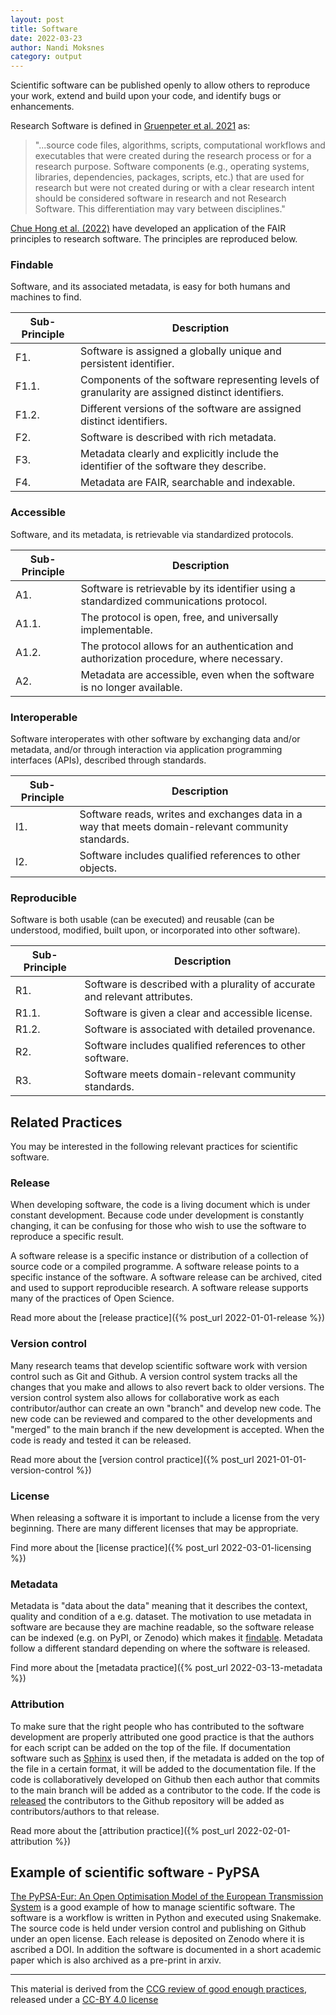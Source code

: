 ```yaml
---
layout: post
title: Software
date: 2022-03-23
author: Nandi Moksnes
category: output
---
```


Scientific software can be published openly to allow others to reproduce your work,
extend and build upon your code, and identify bugs or enhancements.

Research Software is defined in [Gruenpeter et al. 2021][4] as:

> "...source code files, algorithms, scripts, computational workflows
and executables that were created during the research process or for a research purpose.
Software components (e.g., operating systems, libraries, dependencies, packages, scripts,
etc.) that are used for research but were not created during or with a clear research intent
should be considered software in research and not Research Software. This differentiation
may vary between disciplines."

[Chue Hong et al. (2022)][3] have developed an application of the FAIR principles to research
software. The principles are reproduced below.

### Findable

Software, and its associated metadata, is easy for both humans and machines to find.

Sub-Principle | Description
-|-
F1. | Software is assigned a globally unique and persistent identifier.
F1.1. | Components of the software representing levels of granularity are assigned distinct identifiers.
F1.2. | Different versions of the software are assigned distinct identifiers.
F2. | Software is described with rich metadata.
F3. | Metadata clearly and explicitly include the identifier of the software they describe.
F4. | Metadata are FAIR, searchable and indexable.

### Accessible

Software, and its metadata, is retrievable via standardized protocols.

Sub-Principle | Description
-|-
A1. | Software is retrievable by its identifier using a standardized communications protocol.
A1.1. | The protocol is open, free, and universally implementable.
A1.2. | The protocol allows for an authentication and authorization procedure, where necessary.
A2. | Metadata are accessible, even when the software is no longer available.

### Interoperable

Software interoperates with other software by exchanging data and/or metadata, and/or through interaction via application programming interfaces (APIs), described through standards.

Sub-Principle | Description
-|-
I1. | Software reads, writes and exchanges data in a way that meets domain-relevant community standards.
I2. | Software includes qualified references to other objects.

### Reproducible

Software is both usable (can be executed) and reusable (can be understood, modified, built upon, or incorporated into other software).

Sub-Principle | Description
-|-
R1. | Software is described with a plurality of accurate and relevant attributes.
R1.1. | Software is given a clear and accessible license.
R1.2. | Software is associated with detailed provenance.
R2. | Software includes qualified references to other software.
R3. | Software meets domain-relevant community standards.

## Related Practices

You may be interested in the following relevant practices for scientific software.

### Release

When developing software, the code is a living document which is under constant development.
Because code under development is constantly changing,
it can be confusing for those who wish to use the software to reproduce a specific result.

A software release is a specific instance or distribution of a collection of source code or a compiled programme.
A software release points to a specific instance of the software.
A software release can be archived, cited and used to support reproducible research.
A software release supports many of the practices of Open Science.

Read more about the [release practice]({% post_url 2022-01-01-release %})

### Version control

Many research teams that develop scientific software work with version control such as Git and Github.
A version control system tracks all the changes that you make and allows to also revert back to older versions. The version control system also allows for collaborative work as each contributor/author can create an own "branch" and develop new code. The new code can be reviewed and compared to the other developments and "merged" to the main branch if the new development is accepted. When the code is ready and tested it can be released.

Read more about the [version control practice]({% post_url 2021-01-01-version-control %})

### License

When releasing a software it is important to include a license from the very beginning.
There are many different licenses that may be appropriate.

Find more about the [license practice]({% post_url 2022-03-01-licensing %})

### Metadata

Metadata is "data about the data" meaning that it describes the context, quality and condition of a e.g. dataset.
The motivation to use metadata in software are because they are machine readable, so the software release can be indexed (e.g. on PyPI, or Zenodo) which makes it [findable](https://www.go-fair.org/fair-principles/).
Metadata follow a different standard depending on where the software is released.

Find more about the [metadata practice]({% post_url 2022-03-13-metadata %})

### Attribution

To make sure that the right people who has contributed to the software development are properly attributed one good practice is that the authors for each script can be added on the top of the file. If documentation software such as [Sphinx](https://www.sphinx-doc.org/en/master/index.html) is used then, if the metadata is added on the top of the file in a certain format, it will be added to the documentation file.
If the code is collaboratively developed on Github then each author that commits to the main branch will be added as a contributor to the code. If the code is [released](https://docs.github.com/en/repositories/releasing-projects-on-github/managing-releases-in-a-repository) the contributors to the Github repository will be added as contributors/authors to that release.

Read more about the [attribution practice]({% post_url 2022-02-01-attribution %})

## Example of scientific software - PyPSA

[The PyPSA-Eur: An Open Optimisation Model of the European Transmission System](https://github.com/PyPSA/pypsa-eur) is a good example of how to manage scientific software.
The software is a workflow is written in Python and executed using Snakemake.
The source code is held under version control and publishing on Github under an open license.
Each release is deposited on Zenodo where it is ascribed a DOI.
In addition the software is documented in a short academic paper which is also archived as a pre-print in arxiv.

---

This material is derived from the [CCG review of good enough practices][1], released under a [CC-BY 4.0 license][2]

[1]: https://doi.org/10.5281/zenodo.5911546 "Usher, William, Beltramo, Agnese, Gardumi, Francesco, Martin, Viktoria, & Petrarulo, Luca. (2022). CCG Platform - Body of Knowledge: Review of Good Practice (1.3). Zenodo. https://doi.org/10.5281/zenodo.5911546"

[2]: https://creativecommons.org/licenses/by/4.0/legalcode

[3]: https://doi.org/10.15497/RDA00068 "Chue Hong, N. P., Katz, D. S., Barker, M., Lamprecht, A-L, Martinez, C., Psomopoulos, F. E., Harrow, J., Castro, L. J., Gruenpeter, M., Martinez, P. A., Honeyman, T., et al. (2022). FAIR Principles for Research Software version 1.0. (FAIR4RS Principles v1.0). Research Data Alliance. DOI: https://doi.org/10.15497/RDA00068"

[4]: https://doi.org/10.5281/zenodo.5504016 "Gruenpeter, Morane, Katz, Daniel S., Lamprecht, Anna-Lena, Honeyman, Tom, Garijo, Daniel, Struck, Alexander, Niehues, Anna, Martinez, Paula Andrea, Castro, Leyla Jael, Rabemanantsoa, Tovo, Chue Hong, Neil P., Martinez-Ortiz, Carlos, Sesink, Laurents, Liffers, Matthias, Fouilloux, Anne Claire, Erdmann, Chris, Peroni, Silvio, Martinez Lavanchy, Paula, Todorov, Ilian, & Sinha, Manodeep. (2021). Defining Research Software: a controversial discussion (Version 1). Zenodo. https://doi.org/10.5281/zenodo.5504016"
